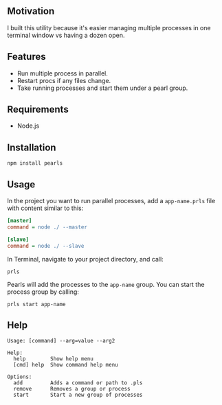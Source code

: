 ## Motivation

I built this utility because it's easier managing multiple processes in one terminal window vs having a dozen open.

## Features

- Run multiple process in parallel.
- Restart procs if any files change.
- Take running processes and start them under a pearl group.

## Requirements

- Node.js


## Installation

	npm install pearls

## Usage

In the project you want to run parallel processes, add a `app-name.prls` file with content similar to this:

```ini
[master]
command = node ./ --master

[slave]
command = node ./ --slave
```

In Terminal, navigate to your project directory, and call:

```
prls
```

Pearls will add the processes to the `app-name` group. You can start the process group by calling:

```
prls start app-name
```

## Help

```
Usage: [command] --arg=value --arg2

Help:
  help        Show help menu                              
  [cmd] help  Show command help menu                      

Options:
  add         Adds a command or path to .pls              
  remove      Removes a group or process                    
  start       Start a new group of processes                      
  
```


